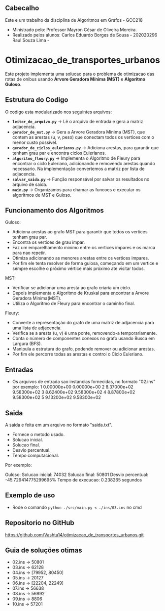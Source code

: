 ## Cabecalho

Este e um trabalho da disciplina de Algoritmos em Grafos - GCC218
- Ministrado pelo: Professor Mayron César de Oliveira Moreira.
- Realizado pelos alunos: 
Carlos Eduardo Borges de Sousa - 202020296
Raul Souza Lima -  



# Otimizacao_de_transportes_urbanos

Este projeto implementa uma solucao para o problema de otimizacao das rotas de onibus usando **Árvore Geradora Mínima (MST)** e **Algoritmo Guloso**.



## Estrutura do Codigo
O codigo esta modularizado nos seguintes arquivos:

- **`leitor_de_arquivo.py`** → Lê o arquivo de entrada e gera a matriz adjacencia.
- **`gerador_de_mst.py`** → Gera a Arvore Geradora Minima (MST), que contem as arestas (u, v, peso) que conectam todos os vertices com o menor custo possivel.
- **`gerador_de_ciclos_eulerianos.py`** → Adiciona arestas, para garantir que tenham grau par e encontra ciclos Eulerianos.
- **`algoritmo_fleury.py`** → Implementa o Algoritmo de Fleury para encontrar o ciclo Euleriano, adicionando e removendo arestas quando necessario. Na implementação convertemos a matriz por lista de adjacencia.
- **`salvar_saida.py`** → Função responsável por salvar os resultados no arquivo de saída.
- **`main.py`** → Organizamos para chamar as funcoes e executar os algoritmos de MST e Guloso.


## Funcionamento dos Algoritmos

Guloso:
- Adiciona arestas ao grafo MST para garantir que todos os vertices tenham grau par. 
- Encontra os vertices de grau impar.
- Faz um emparelhamento minimo entre os vertices impares e os marca para nao repetir.
- Otimiza adicionando as menores arestas entre os vertices impares.
- Por fim ele tenta resolver de forma gulosa, começando em um vertice e sempre escolhe o próximo vértice mais próximo ate visitar todos.

MST:
- Verificar se adicionar uma aresta ao grafo criaria um ciclo.
- Depois implementa o Algoritmo de Kruskal para encontrar a Arvore Geradora Minima(MST).
- Utiliza o Algoritmo de Fleury para encontrar o caminho final.

Fleury:
- Converte a representação do grafo de uma matriz de adjacencia para uma lista de adjacencia.
- Verifica se a aresta (u, v) é uma ponte, removendo-a temporariamente.
- Conta o número de componentes conexos no grafo usando Busca em Largura (BFS).
- Manipula a estrutura do grafo, podendo remover ou adicionar arestas.
- Por fim ele percorre todas as arestas e controi o Ciclo Euleriano.


## Entradas

- Os arquivos de entrada sao instancias fornecidas, no formato "02.ins" por exemplo:
1 0.00000e+00 0.00000e+00
2 8.37000e+02 9.58300e+02
3 8.62400e+02 9.58300e+02
4 8.87800e+02 9.58300e+02
5 9.13200e+02 9.58300e+02


## Saida

A saida e feita em um arquivo no formato "saida.txt".
- Fornece o metodo usado.
- Solucao inicial.
- Solucao final.
- Desvio percentual.
- Tempo computacional.

Por exemplo:

Guloso:
Solucao inicial: 74032
Solucao final: 50801
Desvio percentual: -45.729414775299695%
Tempo de execucao: 0.238265 segundos

## Exemplo de uso

- Rode o comando `python ./src/main.py < ./ins/03.ins` no cmd

## Repositorio no GitHub

https://github.com/Vashta14/otimizacao_de_transportes_urbanos.git

## Guia de soluções otimas

- 02.ins -> 50801
- 03.ins -> 62128
- 04.ins -> [79952, 80450]
- 05.ins -> 20127
- 06.ins -> [22204, 22249]
- 07.ins -> 56638
- 08.ins -> 56892
- 09.ins -> 8806
- 10.ins -> 57201
